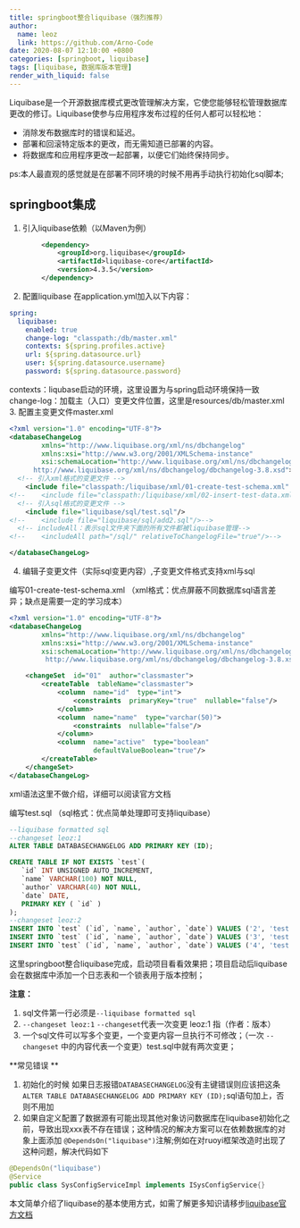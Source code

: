 ```yaml
---
title: springboot整合liquibase（强烈推荐）
author:
  name: leoz
  link: https://github.com/Arno-Code
date: 2020-08-07 12:10:00 +0800
categories: [springboot, liquibase]
tags: [liquibase, 数据库版本管理]
render_with_liquid: false
---
```


Liquibase是一个开源数据库模式更改管理解决方案，它使您能够轻松管理数据库更改的修订。Liquibase使参与应用程序发布过程的任何人都可以轻松地：

* 消除发布数据库时的错误和延迟。
* 部署和回滚特定版本的更改，而无需知道已部署的内容。
* 将数据库和应用程序更改一起部署，以便它们始终保持同步。

ps:本人最直观的感觉就是在部署不同环境的时候不用再手动执行初始化sql脚本;

## springboot集成
1. 引入liquibase依赖（以Maven为例）
```xml
        <dependency>
            <groupId>org.liquibase</groupId>
            <artifactId>liquibase-core</artifactId>
            <version>4.3.5</version>
        </dependency>
```
2. 配置liquibase 在application.yml加入以下内容：
```yaml
spring:
  liquibase:
    enabled: true
    change-log: "classpath:/db/master.xml"
    contexts: ${spring.profiles.active}
    url: ${spring.datasource.url}
    user: ${spring.datasource.username}
    password: ${spring.datasource.password}
```
contexts：liqubase启动的环境，这里设置为与spring启动环境保持一致
change-log：加载主（入口）变更文件位置，这里是resources/db/master.xml
3. 配置主变更文件master.xml
```xml
<?xml version="1.0" encoding="UTF-8"?>
<databaseChangeLog
        xmlns="http://www.liquibase.org/xml/ns/dbchangelog"
        xmlns:xsi="http://www.w3.org/2001/XMLSchema-instance"
        xsi:schemaLocation="http://www.liquibase.org/xml/ns/dbchangelog
	  http://www.liquibase.org/xml/ns/dbchangelog/dbchangelog-3.8.xsd">
  <!-- 引入xml格式的变更文件 -->
    <include file="classpath:/liquibase/xml/01-create-test-schema.xml" relativeToChangelogFile="false"></include>
<!--    <include file="classpath:/liquibase/xml/02-insert-test-data.xml" relativeToChangelogFile="false"></include>-->
  <!-- 引入sql格式的变更文件 -->
    <include file="liquibase/sql/test.sql"/>
<!--    <include file="liquibase/sql/add2.sql"/>-->
  <!-- includeAll：表示sql文件夹下面的所有文件都被liquibase管理-->
<!--    <includeAll path="/sql/" relativeToChangelogFile="true"/>-->

</databaseChangeLog>
```
4. 编辑子变更文件（实际sql变更内容）,子变更文件格式支持xml与sql

编写01-create-test-schema.xml （xml格式：优点屏蔽不同数据库sql语言差异；缺点是需要一定的学习成本）
```xml
<?xml version="1.0" encoding="UTF-8"?>
<databaseChangeLog
        xmlns="http://www.liquibase.org/xml/ns/dbchangelog"
        xmlns:xsi="http://www.w3.org/2001/XMLSchema-instance"
        xsi:schemaLocation="http://www.liquibase.org/xml/ns/dbchangelog
         http://www.liquibase.org/xml/ns/dbchangelog/dbchangelog-3.8.xsd">

    <changeSet  id="01"  author="classmaster">
        <createTable  tableName="classmaster">
            <column  name="id"  type="int">
                <constraints  primaryKey="true"  nullable="false"/>
            </column>
            <column  name="name"  type="varchar(50)">
                <constraints  nullable="false"/>
            </column>
            <column  name="active"  type="boolean"
                     defaultValueBoolean="true"/>
        </createTable>
    </changeSet>
</databaseChangeLog>
```
xml语法这里不做介绍，详细可以阅读官方文档

编写test.sql （sql格式：优点简单处理即可支持liquibase）
```sql
--liquibase formatted sql
--changeset leoz:1
ALTER TABLE DATABASECHANGELOG ADD PRIMARY KEY (ID);

CREATE TABLE IF NOT EXISTS `test`(
   `id` INT UNSIGNED AUTO_INCREMENT,
   `name` VARCHAR(100) NOT NULL,
   `author` VARCHAR(40) NOT NULL,
   `date` DATE,
   PRIMARY KEY ( `id` )
);
--changeset leoz:2
INSERT INTO `test` (`id`, `name`, `author`, `date`) VALUES ('2', 'test', 'admin', '2021-10-14');
INSERT INTO `test` (`id`, `name`, `author`, `date`) VALUES ('3', 'test', 'admin', '2021-10-14');
INSERT INTO `test` (`id`, `name`, `author`, `date`) VALUES ('4', 'test', 'admin', '2021-10-14');
```
这里springboot整合liquibase完成，启动项目看看效果把；项目启动后liquibase会在数据库中添加一个日志表和一个锁表用于版本控制；

**注意：**
1. sql文件第一行必须是`--liquibase formatted sql`
2. `--changeset leoz:1`    `--changeset`代表一次变更 leoz:1  指（作者：版本）
3. 一个sql文件可以写多个变更，一个变更内容一旦执行不可修改；（一次 `--changeset` 中的内容代表一个变更）test.sql中就有两次变更；

**常见错误 **
1. 初始化的时候 如果日志报错`DATABASECHANGELOG`没有主键错误则应该把这条`ALTER TABLE DATABASECHANGELOG ADD PRIMARY KEY (ID);`sql语句加上，否则不用加
2. 如果自定义配置了数据源有可能出现其他对象访问数据库在liquibase初始化之前，导致出现xxx表不存在错误；这种情况的解决方案可以在依赖数据库的对象上面添加
   `@DependsOn("liquibase")`注解;例如在对ruoyi框架改造时出现了这种问题，解决代码如下
```java
@DependsOn("liquibase")
@Service
public class SysConfigServiceImpl implements ISysConfigService{}
```
本文简单介绍了liquibase的基本使用方式，如需了解更多知识请移步[liquibase官方文档](https://docs.liquibase.com/concepts/home.html)
